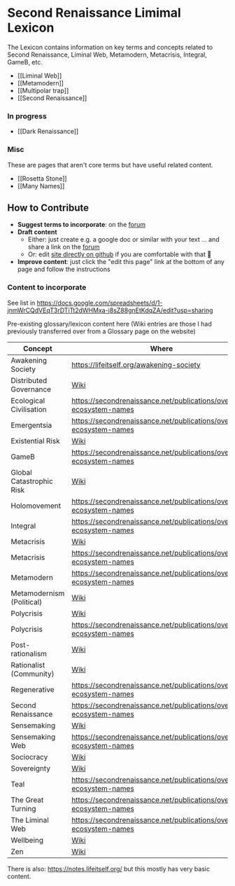 # Second Renaissance Limimal Lexicon

The Lexicon contains information on key terms and concepts related to Second Renaissance, Liminal Web, Metamodern, Metacrisis, Integral, GameB, etc.

- [[Liminal Web]]
- [[Metamodern]]
- [[Multipolar trap]]
- [[Second Renaissance]]

### In progress

- [[Dark Renaissance]]

### Misc

These are pages that aren't core terms but have useful related content.

- [[Rosetta Stone]]
- [[Many Names]]


## How to Contribute

- **Suggest terms to incorporate**: on the [forum](https://forum.secondrenaissance.net/t/suggestions-for-terms-for-the-lexicon/215)
- **Draft content**
  - Either: just create e.g. a google doc or similar with your text ... and share a link on the [forum](https://forum.secondrenaissance.net/t/suggestions-for-terms-for-the-lexicon/215)
  - Or: edit [site directly on github](https://github.com/life-itself/lexicon) if you are comfortable with that 🙂
- **Improve content**: just click the "edit this page" link at the bottom of any page and follow the instructions

### Content to incorporate

See list in https://docs.google.com/spreadsheets/d/1-jnmWrCQdVEqT3rDTiTt2dWHMxa-j8sZ88gnEtKdqZA/edit?usp=sharing

Pre-existing glossary/lexicon content here (Wiki entries are those I had previously transferred over from a Glossary page on the website)

| Concept                   | Where                                                               |
| ------------------------- | ------------------------------------------------------------------- |
| Awakening Society         | https://lifeitself.org/awakening-society                            |
| Distributed Governance    | [Wiki](https://wiki.secondrenaissance.net/wiki/Distributed_governance)        |
| Ecological Civilisation   | https://secondrenaissance.net/publications/overview-ecosystem-names |
| Emergentsia               | https://secondrenaissance.net/publications/overview-ecosystem-names |
| Existential Risk          | [Wiki](https://wiki.secondrenaissance.net/wiki/Existential_risk)        |
| GameB                     | https://secondrenaissance.net/publications/overview-ecosystem-names |
| Global Catastrophic Risk  | [Wiki](https://wiki.secondrenaissance.net/wiki/Global_catastrophic_risk)        |
| Holomovement              | https://secondrenaissance.net/publications/overview-ecosystem-names |
| Integral                  | https://secondrenaissance.net/publications/overview-ecosystem-names |
| Metacrisis                | [Wiki](https://wiki.secondrenaissance.net/wiki/Metacrisis)        |
| Metacrisis                | https://secondrenaissance.net/publications/overview-ecosystem-names |
| Metamodern                | https://secondrenaissance.net/publications/overview-ecosystem-names |
| Metamodernism (Political) | [Wiki](https://wiki.secondrenaissance.net/wiki/Concept_list)        |
| Polycrisis                | [Wiki](https://wiki.secondrenaissance.net/wiki/Polycrisis)        |
| Polycrisis                | https://secondrenaissance.net/publications/overview-ecosystem-names |
| Post-rationalism          | [Wiki](https://wiki.secondrenaissance.net/wiki/Post-rationalism)        |
| Rationalist (Community)   | [Wiki](https://wiki.secondrenaissance.net/wiki/Concept_list)        |
| Regenerative              | https://secondrenaissance.net/publications/overview-ecosystem-names |
| Second Renaissance        | https://secondrenaissance.net/publications/overview-ecosystem-names |
| Sensemaking               | [Wiki](https://wiki.secondrenaissance.net/wiki/Sensemaking)        |
| Sensemaking Web           | https://secondrenaissance.net/publications/overview-ecosystem-names |
| Sociocracy                | [Wiki](https://wiki.secondrenaissance.net/wiki/Sociocracy)        |
| Sovereignty               | [Wiki](https://wiki.secondrenaissance.net/wiki/Sovereignty)        |
| Teal                      | https://secondrenaissance.net/publications/overview-ecosystem-names |
| The Great Turning         | https://secondrenaissance.net/publications/overview-ecosystem-names |
| The Liminal Web           | https://secondrenaissance.net/publications/overview-ecosystem-names |
| Wellbeing                 | [Wiki](https://wiki.secondrenaissance.net/wiki/Wellbeing)        |
| Zen                       | [Wiki](https://wiki.secondrenaissance.net/wiki/Zen)        |

There is also: https://notes.lifeitself.org/ but this mostly has very basic content.
